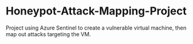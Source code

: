 # Honeypot-Attack-Mapping-Project
Project using Azure Sentinel to create a vulnerable virtual machine, then map out attacks targeting the VM.
